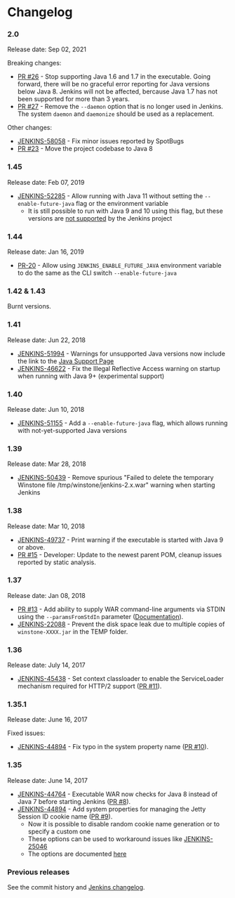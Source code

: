 Changelog
====

### 2.0

Release date: Sep 02, 2021

Breaking changes:

* [PR #26](https://github.com/jenkinsci/extras-executable-war/pull/26) -
  Stop supporting Java 1.6 and 1.7 in the executable.
  Going forward, there will be no graceful error reporting for Java versions below Java 8.
  Jenkins will not be affected, bercause Java 1.7 has not been supported for more than 3 years.
* [PR #27](https://github.com/jenkinsci/extras-executable-war/pull/27) - 
  Remove the `--daemon` option that is no longer used in Jenkins.
  The system `daemon` and `daemonize` should be used as a replacement.

Other changes:

* [JENKINS-58058](https://issues.jenkins-ci.org/browse/JENKINS-58058) - Fix minor issues reported by SpotBugs
* [PR #23](https://github.com/jenkinsci/extras-executable-war/pull/23) -
  Move the project codebase to Java 8

### 1.45

Release date: Feb 07, 2019

* [JENKINS-52285](https://issues.jenkins-ci.org/browse/JENKINS-52285) -
Allow running with Java 11 without setting 
the `--enable-future-java` flag or the environment variable
  * It is still possible to run with Java 9 and 10 using this flag,
    but these versions are [not supported](https://jenkins.io/doc/administration/requirements/java/) by the Jenkins project 

### 1.44

Release date: Jan 16, 2019

* [PR-20](https://github.com/jenkinsci/extras-executable-war/pull/20) - 
Allow using `JENKINS_ENABLE_FUTURE_JAVA` environment variable to do the same as the CLI switch `--enable-future-java`

### 1.42 & 1.43

Burnt versions.

### 1.41

Release date: Jun 22, 2018

* [JENKINS-51994](https://issues.jenkins-ci.org/browse/JENKINS-51994) -
Warnings for unsupported Java versions now include the link to
the [Java Support Page](https://jenkins.io/redirect/java-support)
* [JENKINS-46622](https://issues.jenkins-ci.org/browse/JENKINS-46622) -
Fix the Illegal Reflective Access warning on startup when running
with Java 9+ (experimental support)

### 1.40

Release date: Jun 10, 2018

* [JENKINS-51155](https://issues.jenkins-ci.org/browse/JENKINS-51155) -
Add a `--enable-future-java` flag, which allows running with not-yet-supported Java versions

### 1.39

Release date: Mar 28, 2018

* [JENKINS-50439](https://issues.jenkins-ci.org/browse/JENKINS-50439) -
  Remove spurious "Failed to delete the temporary Winstone file /tmp/winstone/jenkins-2.x.war" warning when starting Jenkins

### 1.38

Release date: Mar 10, 2018

* [JENKINS-49737](https://issues.jenkins-ci.org/browse/JENKINS-49737) -
Print warning if the executable is started with Java 9 or above.
* [PR #15](https://github.com/jenkinsci/extras-executable-war/pull/15) -
Developer: Update to the newest parent POM, cleanup issues reported by static analysis.

### 1.37

Release date: Jan 08, 2018

* [PR #13](https://github.com/jenkinsci/extras-executable-war/pull/13) -
Add ability to supply WAR command-line arguments via STDIN using the `--paramsFromStdIn` parameter
([Documentation](https://github.com/jenkinsci/extras-executable-war#parameters-from-stdin)).
* [JENKINS-22088](https://issues.jenkins-ci.org/browse/JENKINS-22088) -
Prevent the disk space leak due to multiple copies of `winstone-XXXX.jar` in the TEMP folder.

### 1.36

Release date: July 14, 2017

* [JENKINS-45438](https://issues.jenkins-ci.org/browse/JENKINS-45438) -
Set context classloader to enable the ServiceLoader mechanism required for HTTP/2 support
([PR #11](https://github.com/jenkinsci/extras-executable-war/pull/11)).

### 1.35.1

Release date: June 16, 2017

Fixed issues:

* [JENKINS-44894](https://issues.jenkins-ci.org/browse/JENKINS-44894) -
Fix typo in the system property name
([PR #10](https://github.com/jenkinsci/extras-executable-war/pull/10)).

### 1.35

Release date: June 14, 2017

* [JENKINS-44764](https://issues.jenkins-ci.org/browse/JENKINS-44764) -
Executable WAR now checks for Java 8 instead of Java 7 before starting Jenkins
([PR #8](https://github.com/jenkinsci/extras-executable-war/pull/8)).
* [JENKINS-44894](https://issues.jenkins-ci.org/browse/JENKINS-44894) -
Add system properties for managing the Jetty Session ID cookie name
([PR #9](https://github.com/jenkinsci/extras-executable-war/pull/9)).
  * Now it is possible to disable random cookie name generation or to specify a custom one
  * These options can be used to workaround issues like [JENKINS-25046](https://issues.jenkins-ci.org/browse/JENKINS-25046)
  * The options are documented [here](README.md#jetty-session-ids)

### Previous releases

See the commit history and [Jenkins changelog](http://jenkins-ci.org/changelog).
